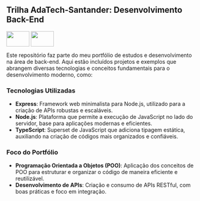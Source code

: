 ## Trilha AdaTech-Santander: Desenvolvimento Back-End

<i class="devicon-express-original-wordmark"></i>
<img align="center" height="40" width="60" src="https://cdn.jsdelivr.net/gh/devicons/devicon@latest/icons/nodejs/nodejs-plain-wordmark.svg" />
<img align="center" height="40" width="60" src="https://cdn.jsdelivr.net/gh/devicons/devicon@latest/icons/typescript/typescript-original.svg" />


Este repositório faz parte do meu portfólio de estudos e desenvolvimento na área de back-end. Aqui estão incluídos projetos e exemplos que abrangem diversas tecnologias e conceitos fundamentais para o desenvolvimento moderno, como:

### Tecnologias Utilizadas

- **Express**: Framework web minimalista para Node.js, utilizado para a criação de APIs robustas e escaláveis.
- **Node.js**: Plataforma que permite a execução de JavaScript no lado do servidor, base para aplicações modernas e eficientes.
- **TypeScript**: Superset de JavaScript que adiciona tipagem estática, auxiliando na criação de códigos mais organizados e confiáveis.

### Foco do Portfólio

- **Programação Orientada a Objetos (POO)**: Aplicação dos conceitos de POO para estruturar e organizar o código de maneira eficiente e reutilizável.
- **Desenvolvimento de APIs**: Criação e consumo de APIs RESTful, com boas práticas e foco em integração.
